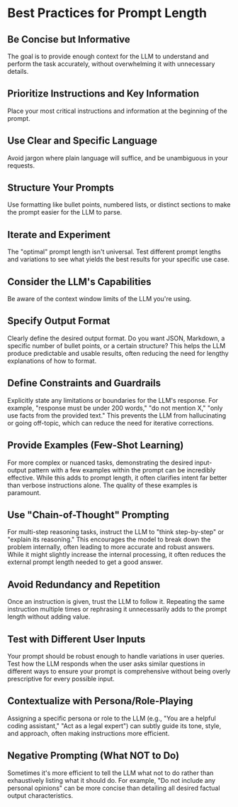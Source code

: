 # Best Practices for Prompt Length

## Be Concise but Informative
The goal is to provide enough context for the LLM to understand and perform the task accurately, without overwhelming it with unnecessary details.

## Prioritize Instructions and Key Information
Place your most critical instructions and information at the beginning of the prompt.

## Use Clear and Specific Language
Avoid jargon where plain language will suffice, and be unambiguous in your requests.

## Structure Your Prompts
Use formatting like bullet points, numbered lists, or distinct sections to make the prompt easier for the LLM to parse.

## Iterate and Experiment
The "optimal" prompt length isn't universal. Test different prompt lengths and variations to see what yields the best results for your specific use case.

## Consider the LLM's Capabilities
Be aware of the context window limits of the LLM you're using.

## Specify Output Format
Clearly define the desired output format. Do you want JSON, Markdown, a specific number of bullet points, or a certain structure? This helps the LLM produce predictable and usable results, often reducing the need for lengthy explanations of how to format.

## Define Constraints and Guardrails
Explicitly state any limitations or boundaries for the LLM's response. For example, "response must be under 200 words," "do not mention X," "only use facts from the provided text." This prevents the LLM from hallucinating or going off-topic, which can reduce the need for iterative corrections.

## Provide Examples (Few-Shot Learning)
For more complex or nuanced tasks, demonstrating the desired input-output pattern with a few examples within the prompt can be incredibly effective. While this adds to prompt length, it often clarifies intent far better than verbose instructions alone. The quality of these examples is paramount.

## Use "Chain-of-Thought" Prompting
For multi-step reasoning tasks, instruct the LLM to "think step-by-step" or "explain its reasoning." This encourages the model to break down the problem internally, often leading to more accurate and robust answers. While it might slightly increase the internal processing, it often reduces the external prompt length needed to get a good answer.

## Avoid Redundancy and Repetition
Once an instruction is given, trust the LLM to follow it. Repeating the same instruction multiple times or rephrasing it unnecessarily adds to the prompt length without adding value.

## Test with Different User Inputs
Your prompt should be robust enough to handle variations in user queries. Test how the LLM responds when the user asks similar questions in different ways to ensure your prompt is comprehensive without being overly prescriptive for every possible input.

## Contextualize with Persona/Role-Playing
Assigning a specific persona or role to the LLM (e.g., "You are a helpful coding assistant," "Act as a legal expert") can subtly guide its tone, style, and approach, often making instructions more efficient.

## Negative Prompting (What NOT to Do)
Sometimes it's more efficient to tell the LLM what not to do rather than exhaustively listing what it should do. For example, "Do not include any personal opinions" can be more concise than detailing all desired factual output characteristics.